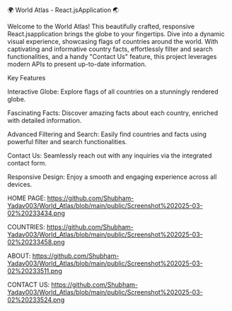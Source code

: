 
🌍 World Atlas - React.jsApplication 🌏

Welcome to the World Atlas! This beautifully crafted, responsive React.jsapplication brings the globe to your fingertips. Dive into a dynamic visual experience, showcasing flags of countries around the world. With captivating and informative country facts, effortlessly filter and search functionalities, and a handy "Contact Us" feature, this project leverages modern APIs to present up-to-date information.

Key Features

Interactive Globe: Explore flags of all countries on a stunningly rendered globe.

Fascinating Facts: Discover amazing facts about each country, enriched with detailed information.

Advanced Filtering and Search: Easily find countries and facts using powerful filter and search functionalities.

Contact Us: Seamlessly reach out with any inquiries via the integrated contact form.

Responsive Design: Enjoy a smooth and engaging experience across all devices.

HOME PAGE: 
https://github.com/Shubham-Yadav003/World_Atlas/blob/main/public/Screenshot%202025-03-02%20233434.png

COUNTRIES:
https://github.com/Shubham-Yadav003/World_Atlas/blob/main/public/Screenshot%202025-03-02%20233458.png

ABOUT:
https://github.com/Shubham-Yadav003/World_Atlas/blob/main/public/Screenshot%202025-03-02%20233511.png

CONTACT US:
https://github.com/Shubham-Yadav003/World_Atlas/blob/main/public/Screenshot%202025-03-02%20233524.png

